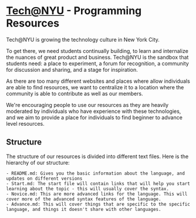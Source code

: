 [Tech@NYU](http://www.techatnyu.org/) - Programming Resources
==================================================

Tech@NYU is growing the technology culture in New York City. 

To get there, we need students continually building, to learn and internalize the nuances of great product and business. Tech@NYU is the sandbox that students need: a place to experiment, a forum for recognition, a community for discussion and sharing, and a stage for inspiration.

As there are too many different websites and places where allow individuals are able to find resources, we want to centralize it to a location where the community is able to contribute as well as our members.

We're encouraging people to use our resources as they are heavily moderated by individuals who have experience with these technologies, and we aim to provide a place for individuals to find beginner to advance level resources.

Structure
-------------------

The structure of our resources is divided into different text files. Here is the hierarchy of our structure:
    
    - README.md: Gives you the basic information about the language, and updates on different versions
    - Start.md: The start file will contain links that will help you start learning about the topic - this will usually cover the syntax.
    - Novice.md: This are more advanced links for the language. This will cover more of the advanced syntax features of the language.
    - Advance.md: This will cover things that are specific to the specific language, and things it doesn't share with other languages.
